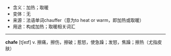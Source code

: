 - <span class="definition">含义：加热；取暖</span>
- <span class="definition">变体：无</span>
- <span class="definition">来源：法语单词chauffer（意为to heat or warm，即加热或取暖）</span>
- <span class="definition">用途：构成加热；取暖相关词汇</span>

---

<span class="vocabulary">**chafe**</span> [tʃeɪf] v. 擦痛，擦伤，擦破；惹怒，使急躁；发怒，焦躁；擦热（尤指皮肤）

